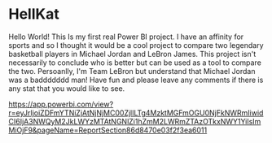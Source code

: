 # HellKat
Hello World! This Is my first real Power BI project. I have an affinity for sports and so I thought it would be a cool project to compare two legendary basketball players in Michael Jordan and LeBron James. This project isn't necessarily to conclude who is better but can be used as a tool to compare the two. Persoanlly, I'm Team LeBron but understand that Michael Jordan was a baddddddd man! Have fun and please leave any comments if there is any stat that you would like to see.

https://app.powerbi.com/view?r=eyJrIjoiZDFmYTNiZjAtNjNjMC00ZjllLTg4MzktMGFmOGU0NjFkNWRmIiwidCI6IjA3NWQyM2JkLWYzMTAtNGNlZi1hZmM2LWRmZTAzOTkxNWY1YiIsImMiOjF9&pageName=ReportSection86d8470e03f2f3ea6011
